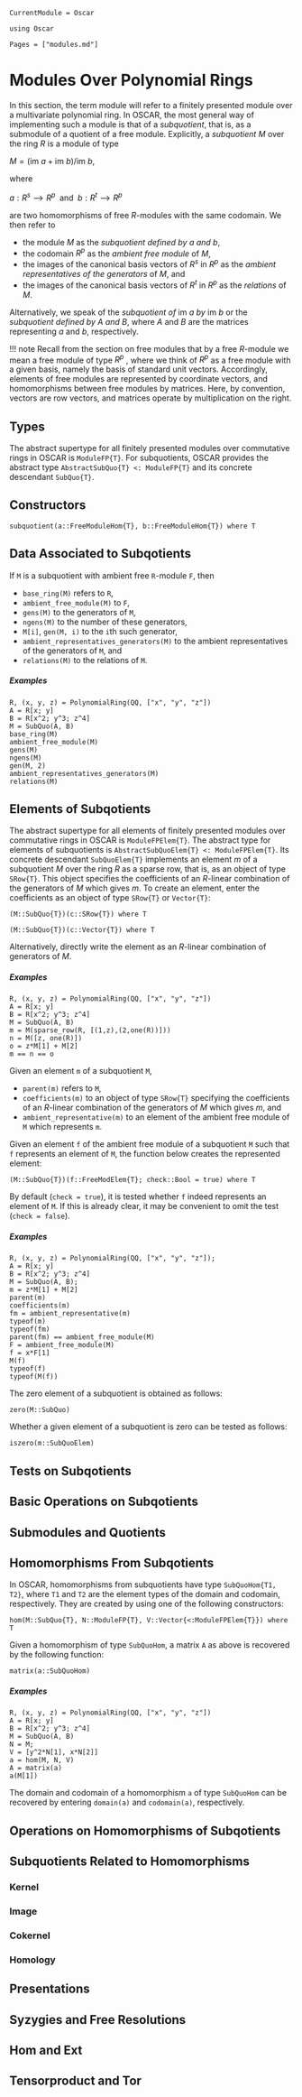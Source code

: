```@meta
CurrentModule = Oscar
```

```@setup oscar
using Oscar
```

```@contents
Pages = ["modules.md"]
```

# Modules Over Polynomial Rings

In this section, the term module will refer to a finitely presented module over a multivariate polynomial ring.
In OSCAR, the most general way of implementing such a module is that of a *subquotient*, that is,
as a submodule of a quotient of a free module. Explicitly, a *subquotient* $M$ over the ring $R$ is a module of type

$M = (\text{im } a + \text{im } b)/\text{im } b,$

where

$a:R^s ⟶R^p \;\text{ and }\; b:R^t ⟶R^p$

are two homomorphisms of free $R$-modules with the same codomain. We then refer to
- the module $M$ as the *subquotient defined by $a$ and $b$*,
- the codomain $R^p$ as the *ambient free module* of $M$,
- the images of the canonical basis vectors of $R^s$ in $R^p$ as the *ambient representatives of the generators* of $M$, and
- the images of the canonical basis vectors of $R^t$ in $R^p$ as the *relations* of $M$.

Alternatively, we speak of the *subquotient of* $\text{im } a$ *by* $\text{im } b$ or the
*subquotient defined by $A$ and $B$*, where $A$ and $B$ are the matrices representing
$a$ and $b$, respectively. 

!!! note
    Recall from the section on free modules that by a free $R$-module we mean a free
    module of type $R^p$ , where we think of $R^p$ as a free module with a given
	basis, namely the basis of standard unit vectors. Accordingly, elements of free modules
	are represented by coordinate vectors, and homomorphisms between free modules by
	matrices. Here, by convention, vectors are row vectors, and matrices operate by
	multiplication on the right.

## Types

The abstract supertype for all finitely presented modules over commutative rings in OSCAR is `ModuleFP{T}`.
For subquotients, OSCAR provides the abstract type `AbstractSubQuo{T} <: ModuleFP{T}` and its concrete
descendant `SubQuo{T}`. 

## Constructors

```@docs
subquotient(a::FreeModuleHom{T}, b::FreeModuleHom{T}) where T
```

## Data Associated to Subqotients

If `M` is a subquotient with ambient free `R`-module `F`, then

- `base_ring(M)` refers to `R`,
- `ambient_free_module(M)` to `F`,
- `gens(M)` to the generators of `M`, 
- `ngens(M)` to the number of these generators, 
- `M[i]`, `gen(M, i)` to the `i`th such generator,
- `ambient_representatives_generators(M)` to the ambient representatives of the generators of `M`,  and
- `relations(M)` to the relations of `M`.

##### Examples

```@repl oscar
R, (x, y, z) = PolynomialRing(QQ, ["x", "y", "z"])
A = R[x; y]
B = R[x^2; y^3; z^4]
M = SubQuo(A, B)
base_ring(M)
ambient_free_module(M)
gens(M)
ngens(M)
gen(M, 2)
ambient_representatives_generators(M)
relations(M)
```

## Elements of Subqotients

The abstract supertype for all elements of finitely presented modules over commutative rings in OSCAR is `ModuleFPElem{T}`.
The abstract type for elements of subquotients is `AbstractSubQuoElem{T} <: ModuleFPElem{T}`.
Its concrete descendant `SubQuoElem{T}` implements an element $m$ of a subquotient
$M$ over the ring $R$ as a sparse row, that is, as an object of type `SRow{T}`.
This object specifies the coefficients of an $R$-linear combination of the generators of $M$
which gives $m$. To create an element, enter the coefficients as an object of type `SRow{T}` or `Vector{T}`: 

```@julia
(M::SubQuo{T})(c::SRow{T}) where T
```

```@julia
(M::SubQuo{T})(c::Vector{T}) where T
```

Alternatively, directly write the element as an $R$-linear combination of generators of $M$.

##### Examples

```@repl oscar
R, (x, y, z) = PolynomialRing(QQ, ["x", "y", "z"])
A = R[x; y]
B = R[x^2; y^3; z^4]
M = SubQuo(A, B)
m = M(sparse_row(R, [(1,z),(2,one(R))]))
n = M([z, one(R)])
o = z*M[1] + M[2]
m == n == o
```

Given an element `m`  of a subquotient `M`,
- `parent(m)` refers to `M`, 
- `coefficients(m)` to  an object of type `SRow{T}` specifying the coefficients of an $R$-linear combination of the generators of $M$ which gives $m$, and
- `ambient_representative(m)` to an element of the ambient free module of `M` which represents `m`.

Given an element `f` of the ambient free module of a subquotient `M` such that `f` represents an element of `M`,
the function below creates the represented element:

```@julia
(M::SubQuo{T})(f::FreeModElem{T}; check::Bool = true) where T
```

By default (`check = true`), it is tested whether `f` indeed represents an element of `M`.
If this is already clear, it may be convenient to omit the test (`check = false`).

##### Examples

```@repl oscar
R, (x, y, z) = PolynomialRing(QQ, ["x", "y", "z"]);
A = R[x; y]
B = R[x^2; y^3; z^4]
M = SubQuo(A, B);
m = z*M[1] + M[2]
parent(m)
coefficients(m)
fm = ambient_representative(m)
typeof(m)
typeof(fm)
parent(fm) == ambient_free_module(M)
F = ambient_free_module(M)
f = x*F[1]
M(f)
typeof(f)
typeof(M(f))
```

The zero element of a subquotient is obtained as follows:

```@docs
zero(M::SubQuo)
```

Whether a given element of a subquotient is zero can be tested as follows:

```@docs
iszero(m::SubQuoElem)
```

## Tests on Subqotients


## Basic Operations on Subqotients


## Submodules and Quotients



## Homomorphisms From Subqotients

In OSCAR, homomorphisms from subquotients have type `SubQuoHom{T1, T2}`, where
`T1` and `T2` are the element types of the domain and codomain, respectively. They are created
by using one of the following constructors:

```@docs
hom(M::SubQuo{T}, N::ModuleFP{T}, V::Vector{<:ModuleFPElem{T}}) where T
```

Given a homomorphism of type `SubQuoHom`, a matrix `A` as above is
recovered by the following function:

```@docs
matrix(a::SubQuoHom)
```

##### Examples

```@repl oscar
R, (x, y, z) = PolynomialRing(QQ, ["x", "y", "z"])
A = R[x; y]
B = R[x^2; y^3; z^4]
M = SubQuo(A, B)
N = M;
V = [y^2*N[1], x*N[2]]
a = hom(M, N, V)
A = matrix(a)
a(M[1])
```

The domain and codomain of a homomorphism `a`  of type `SubQuoHom` can be
recovered by entering `domain(a)` and `codomain(a)`, respectively.


## Operations on Homomorphisms of Subqotients



## Subquotients Related to Homomorphisms

### Kernel



### Image



### Cokernel


### Homology




## Presentations


## Syzygies and Free Resolutions



## Hom and Ext



## Tensorproduct and Tor







